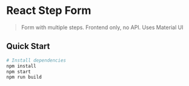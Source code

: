 # React Step Form

> Form with multiple steps. Frontend only, no API. Uses Material UI

## Quick Start

```bash
# Install dependencies
npm install
npm start
npm run build
